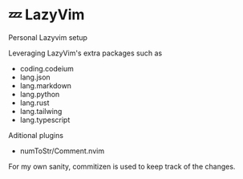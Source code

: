 # 💤 LazyVim

Personal Lazyvim setup

Leveraging LazyVim's extra packages such as

- coding.codeium
- lang.json
- lang.markdown
- lang.python
- lang.rust
- lang.tailwing
- lang.typescript

Aditional plugins

- numToStr/Comment.nvim

For my own sanity, commitizen is used to keep track of the changes.
